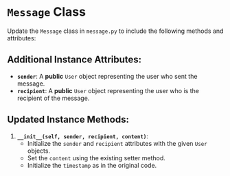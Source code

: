 # `Message` Class

Update the `Message` class in `message.py` to include the following methods and attributes:

## Additional Instance Attributes:

- **`sender`**: A **public** `User` object representing the user who sent the message.
- **`recipient`**: A **public** `User` object representing the user who is the recipient of the message.

## Updated Instance Methods:

1. **`__init__(self, sender, recipient, content)`**: 
   - Initialize the `sender` and `recipient` attributes with the given `User` objects.
   - Set the `content` using the existing setter method.
   - Initialize the `timestamp` as in the original code.
